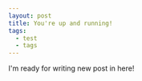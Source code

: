 ```yaml
---
layout: post
title: You're up and running!
tags:
  - test
  - tags
---
```


I'm ready for writing new post in here!
